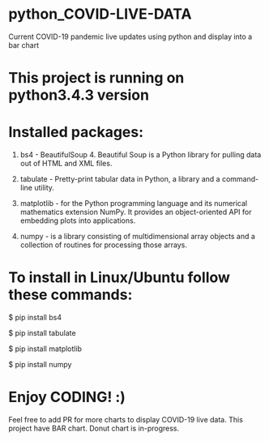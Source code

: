 # python_COVID-LIVE-DATA

Current COVID-19 pandemic live updates using python and display into a bar chart

# This project is running on python3.4.3 version

# Installed packages:

1. bs4 - BeautifulSoup 4. Beautiful Soup is a Python library for pulling data out of HTML and XML files.

2. tabulate - Pretty-print tabular data in Python, a library and a command-line utility.

3. matplotlib - for the Python programming language and its numerical mathematics extension NumPy. It provides an object-oriented API for embedding plots into applications.

4. numpy - is a library consisting of multidimensional array objects and a collection of routines for processing those arrays.

# To install in Linux/Ubuntu follow these commands:

$ pip install bs4

$ pip install tabulate

$ pip install matplotlib

$ pip install numpy

# Enjoy CODING! :)

Feel free to add PR for more charts to display COVID-19 live data. This project have BAR chart. Donut chart is in-progress.
